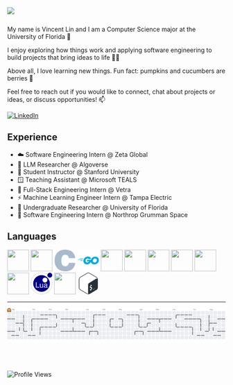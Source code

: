 <h1 align="left">
  <a href="https://git.io/typing-svg">
    <img src="https://readme-typing-svg.demolab.com?font=Geist&weight=500&size=40&duration=2000&pause=1500&color=2596BE&vCenter=true&width=435&height=80&lines=Hello+%F0%9F%91%8B;I'm+Vincent+Lin+%F0%9F%98%81;Let's+Connect+%F0%9F%A4%9D">
  </a>
</h1>

My name is Vincent Lin and I am a Computer Science major at the University of Florida 🐊

I enjoy exploring how things work and applying software engineering to build projects that bring ideas to life 🧑‍💻

Above all, I love learning new things. Fun fact: pumpkins and cucumbers are berries 🎃

Feel free to reach out if you would like to connect, chat about projects or ideas, or discuss opportunities! 📫

[![LinkedIn](https://img.shields.io/badge/LinkedIn-0077B5?style=for-the-badge&logo=linkedin&logoColor=white)](https://www.linkedin.com/in/vincent-lin-uf/)

## Experience
- ☁️ Software Engineering Intern @ Zeta Global
- 🧠 LLM Researcher @ Algoverse
- 🌲 Student Instructor @ Stanford University
- 🪟 Teaching Assistant @ Microsoft TEALS
- 📝 Full-Stack Engineering Intern @ Vetra
- ⚡ Machine Learning Engineer Intern @ Tampa Electric
- 🔬 Undergraduate Researcher @ University of Florida
- 🚀 Software Engineering Intern @ Northrop Grumman Space

## Languages
<div flex=row justify-content=center>
  <img src="https://cdn.jsdelivr.net/gh/devicons/devicon@latest/icons/python/python-original.svg" height=50 width=50 />
  <img src="https://cdn.jsdelivr.net/gh/devicons/devicon@latest/icons/cplusplus/cplusplus-original.svg" height=50 width=50 />
  <img src="https://raw.githubusercontent.com/devicons/devicon/ca28c779441053191ff11710fe24a9e6c23690d6/icons/c/c-original.svg" height=50 width=50 />
  <img src="https://raw.githubusercontent.com/devicons/devicon/ca28c779441053191ff11710fe24a9e6c23690d6/icons/go/go-original-wordmark.svg" height=50 width=50 />
  <img src="https://cdn.jsdelivr.net/gh/devicons/devicon@latest/icons/java/java-original-wordmark.svg" height=50 width=50 />
  <img src="https://cdn.jsdelivr.net/gh/devicons/devicon@latest/icons/azuresqldatabase/azuresqldatabase-original.svg" height=50 width=50 />
  <img src="https://cdn.jsdelivr.net/gh/devicons/devicon@latest/icons/javascript/javascript-original.svg" height=50 width=50 />
  <img src="https://cdn.jsdelivr.net/gh/devicons/devicon@latest/icons/typescript/typescript-original.svg" height=50 width=50 />
  <img src="https://cdn.jsdelivr.net/gh/devicons/devicon@latest/icons/html5/html5-original.svg" height=50 width=50 />
  <img src="https://cdn.jsdelivr.net/gh/devicons/devicon@latest/icons/css3/css3-original.svg" height=50 width=50 />
  <img src="https://raw.githubusercontent.com/devicons/devicon/ca28c779441053191ff11710fe24a9e6c23690d6/icons/lua/lua-original.svg" height=50 width=50 />
  <img src="https://cdn.jsdelivr.net/gh/devicons/devicon@latest/icons/matlab/matlab-original.svg" height=50 width=50 />
  <img src="https://raw.githubusercontent.com/devicons/devicon/ca28c779441053191ff11710fe24a9e6c23690d6/icons/bash/bash-original.svg" height=50 width=50 />
</div>

---

<picture>
  <source media="(prefers-color-scheme: dark)" srcset="https://raw.githubusercontent.com/Vincent-Lin-UF/Vincent-Lin-UF/output/pacman-contribution-graph-dark.svg">
  <source media="(prefers-color-scheme: light)" srcset="https://raw.githubusercontent.com/Vincent-Lin-UF/Vincent-Lin-UF/output/pacman-contribution-graph.svg">
  <img alt="pacman contribution graph" src="https://raw.githubusercontent.com/Vincent-Lin-UF/Vincent-Lin-UF/output/pacman-contribution-graph.svg">
</picture>

<br><br/>

![Profile Views](https://komarev.com/ghpvc/?username=Vincent-Lin-UF&style=flat-square&label=Profile+Views)
